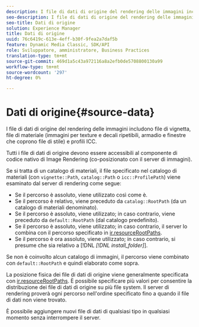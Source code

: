 ```yaml
---
description: I file di dati di origine del rendering delle immagini includono file di vignetta, file di materiale (immagini per texture e decali ripetibili, armadio e finestre che coprono file di stile) e profili ICC.
seo-description: I file di dati di origine del rendering delle immagini includono file di vignetta, file di materiale (immagini per texture e decali ripetibili, armadio e finestre che coprono file di stile) e profili ICC.
seo-title: Dati di origine
solution: Experience Manager
title: Dati di origine
uuid: 76c6419c-613e-4eff-b30f-9fea2a7daf5b
feature: Dynamic Media Classic, SDK/API
role: Sviluppatore, amministratore, Business Practices
translation-type: tm+mt
source-git-commit: 469d1a5c43a972116a8a2efb0de5708800130a99
workflow-type: tm+mt
source-wordcount: '297'
ht-degree: 0%

---
```



# Dati di origine{#source-data}

I file di dati di origine del rendering delle immagini includono file di vignetta, file di materiale (immagini per texture e decali ripetibili, armadio e finestre che coprono file di stile) e profili ICC.

Tutti i file di dati di origine devono essere accessibili al componente di codice nativo di Image Rendering (co-posizionato con il server di immagini).

Se si tratta di un catalogo di materiali, il file specificato nel catalogo di materiali (con `vignette::Path`, `catalog::Path` o `icc::ProfilePath`) viene esaminato dal server di rendering come segue:

* Se il percorso è assoluto, viene utilizzato così come è.
* Se il percorso è relativo, viene preceduto da `catalog::RootPath` (da un catalogo di materiali denominato).
* Se il percorso è assoluto, viene utilizzato; in caso contrario, viene preceduto da `default::RootPath` (dal catalogo predefinito).
* Se il percorso è assoluto, viene utilizzato; in caso contrario, il server lo combina con il percorso specificato in [ir.resourceRootPaths](../../../../../../ir-api/server-admin/image-rendering-api-ref/c-ir-server-administration/c-ir-configuration-settings-reference/c-ir-resource-root-folders.md#concept-39a34d2239934079bb396e1bf568a9c2).
* Se il percorso è ora assoluto, viene utilizzato; in caso contrario, si presume che sia relativo a [!DNL *[!DNL install_folder]*].

Se non è coinvolto alcun catalogo di immagini, il percorso viene combinato con `default::RootPath` e quindi elaborato come sopra.

La posizione fisica dei file di dati di origine viene generalmente specificata con [ir.resourceRootPaths](../../../../../../ir-api/server-admin/image-rendering-api-ref/c-ir-server-administration/c-ir-configuration-settings-reference/c-ir-resource-root-folders.md#concept-39a34d2239934079bb396e1bf568a9c2). È possibile specificare più valori per consentire la distribuzione dei file di dati di origine su più file system. Il server di rendering proverà ogni percorso nell&#39;ordine specificato fino a quando il file di dati non viene trovato.

È possibile aggiungere nuovi file di dati di qualsiasi tipo in qualsiasi momento senza interrompere il server.
